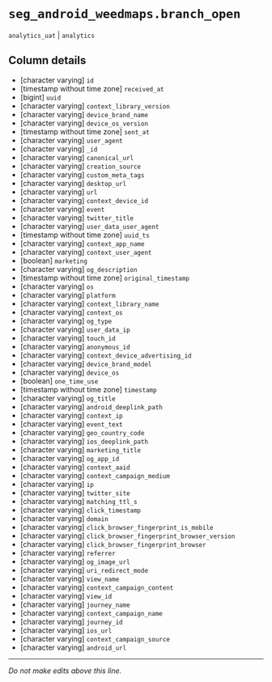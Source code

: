 # `seg_android_weedmaps.branch_open`
`analytics_uat` | `analytics`

## Column details
* [character varying] `id`
* [timestamp without time zone] `received_at`
* [bigint]    `uuid`
* [character varying] `context_library_version`
* [character varying] `device_brand_name`
* [character varying] `device_os_version`
* [timestamp without time zone] `sent_at`
* [character varying] `user_agent`
* [character varying] `_id`
* [character varying] `canonical_url`
* [character varying] `creation_source`
* [character varying] `custom_meta_tags`
* [character varying] `desktop_url`
* [character varying] `url`
* [character varying] `context_device_id`
* [character varying] `event`
* [character varying] `twitter_title`
* [character varying] `user_data_user_agent`
* [timestamp without time zone] `uuid_ts`
* [character varying] `context_app_name`
* [character varying] `context_user_agent`
* [boolean]   `marketing`
* [character varying] `og_description`
* [timestamp without time zone] `original_timestamp`
* [character varying] `os`
* [character varying] `platform`
* [character varying] `context_library_name`
* [character varying] `context_os`
* [character varying] `og_type`
* [character varying] `user_data_ip`
* [character varying] `touch_id`
* [character varying] `anonymous_id`
* [character varying] `context_device_advertising_id`
* [character varying] `device_brand_model`
* [character varying] `device_os`
* [boolean]   `one_time_use`
* [timestamp without time zone] `timestamp`
* [character varying] `og_title`
* [character varying] `android_deeplink_path`
* [character varying] `context_ip`
* [character varying] `event_text`
* [character varying] `geo_country_code`
* [character varying] `ios_deeplink_path`
* [character varying] `marketing_title`
* [character varying] `og_app_id`
* [character varying] `context_aaid`
* [character varying] `context_campaign_medium`
* [character varying] `ip`
* [character varying] `twitter_site`
* [character varying] `matching_ttl_s`
* [character varying] `click_timestamp`
* [character varying] `domain`
* [character varying] `click_browser_fingerprint_is_mobile`
* [character varying] `click_browser_fingerprint_browser_version`
* [character varying] `click_browser_fingerprint_browser`
* [character varying] `referrer`
* [character varying] `og_image_url`
* [character varying] `uri_redirect_mode`
* [character varying] `view_name`
* [character varying] `context_campaign_content`
* [character varying] `view_id`
* [character varying] `journey_name`
* [character varying] `context_campaign_name`
* [character varying] `journey_id`
* [character varying] `ios_url`
* [character varying] `context_campaign_source`
* [character varying] `android_url`

-------------------------------------------------------------------------------
*Do not make edits above this line.*
